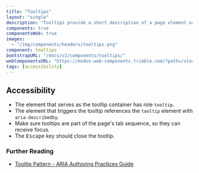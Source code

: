 ```yaml
---
title: "Tooltips"
layout: "single"
description: "Tooltips provide a short description of a page element or control."
components: true
componentsWeb: true
images:
  - "/img/components/headers/tooltips.png"
component: tooltips
bootstrapURL: "/docs/v2/components/tooltips/"
webComponentsURL: "https://modus-web-components.trimble.com/?path=/story/components-tooltip--default"
tags: [accessibility]
---
```


## Accessibility

- The element that serves as the tooltip container has role `tooltip`.
- The element that triggers the tooltip references the `tooltip` element with `aria-describedby`.
- Make sure tooltips are part of the page's tab sequence, so they can receive focus.
- The <kbd>Escape</kbd> key should close the tooltip.

### Further Reading

- [Tooltip Pattern - ARIA Authoring Practices Guide](https://www.w3.org/WAI/ARIA/apg/patterns/tooltip/)
